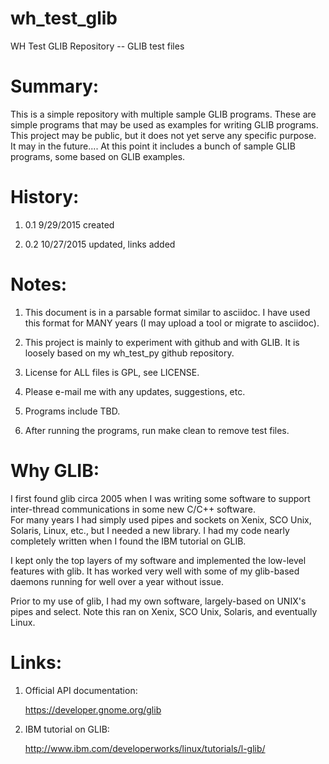 wh_test_glib
============
WH Test GLIB Repository -- GLIB test files

Summary:
========

This is a simple repository with multiple sample GLIB programs.  These are 
simple programs that may be used as examples for writing GLIB programs.  
This project may be public, but it does not yet serve any specific purpose.  
It may in the future....  At this point it includes a bunch of sample 
GLIB programs, some based on GLIB examples.

History:
========

1) 0.1   9/29/2015    created

2) 0.2	 10/27/2015   updated, links added

Notes:
======

1)  This document is in a parsable format similar to asciidoc.  I have used
    this format for MANY years (I may upload a tool or migrate to asciidoc).

2)  This project is mainly to experiment with github and with GLIB.  It is
    loosely based on my wh_test_py github repository.

3)  License for ALL files is GPL, see LICENSE.

4)  Please e-mail me with any updates, suggestions, etc.

5)  Programs include TBD.

6)  After running the programs, run make clean to remove test files.


Why GLIB:
=========

I first found glib circa 2005 when I was writing some software to 
support inter-thread communications in some new C/C++ software.  
For many years I had simply used pipes and sockets on Xenix, SCO Unix,
Solaris, Linux, etc., but I needed a new library.  I had my code 
nearly completely written when I found the IBM tutorial on GLIB.

I kept only the top layers of my software and implemented the low-level
features with glib.  It has worked very well with some of my glib-based
daemons running for well over a year without issue.

Prior to my use of glib, I had my own software, largely-based on 
UNIX's pipes and select.  Note this ran on Xenix, SCO Unix, Solaris,
and eventually Linux.

Links:
======

1)  Official API documentation:

    https://developer.gnome.org/glib

2)  IBM tutorial on GLIB:  

    http://www.ibm.com/developerworks/linux/tutorials/l-glib/
